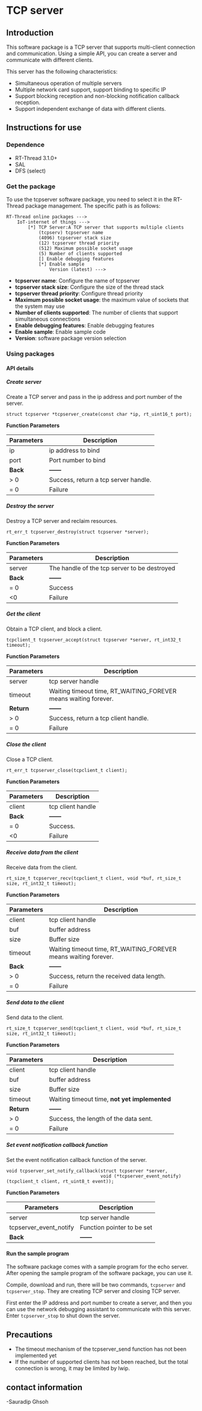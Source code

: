 # TCP server
## Introduction
This software package is a TCP server that supports multi-client connection and communication. Using a simple API, you can create a server and communicate with different clients.

This server has the following characteristics:

- Simultaneous operation of multiple servers
- Multiple network card support, support binding to specific IP
- Support blocking reception and non-blocking notification callback reception.
- Support independent exchange of data with different clients.
## Instructions for use
### Dependence

- RT-Thread 3.1.0+
- SAL
- DFS (select)

### Get the package

To use the tcpserver software package, you need to select it in the RT-Thread package management. The specific path is as follows:

```
RT-Thread online packages --->
    IoT-internet of things --->
        [*] TCP Server:A TCP server that supports multiple clients
            (tcpserv) tcpserver name
            (4096) tcpserver stack size
            (12) tcpserver thread priority
            (512) Maximum possible socket usage
            (5) Number of clients supported
            [] Enable debugging features
            [*] Enable sample
                Version (latest) --->
```

- **tcpserver name**: Configure the name of tcpserver
- **tcpserver stack size**: Configure the size of the thread stack
- **tcpserver thread priority**: Configure thread priority
- **Maximum possible socket usage**: the maximum value of sockets that the system may use
- **Number of clients supported**: The number of clients that support simultaneous connections
- **Enable debugging features**: Enable debugging features
- **Enable sample**: Enable sample code
- **Version**: software package version selection

### Using packages

#### API details

##### Create server

Create a TCP server and pass in the ip address and port number of the server.

```
struct tcpserver *tcpserver_create(const char *ip, rt_uint16_t port);
```

**Function Parameters**

| Parameters | Description |
| -------- | --------------------------------- |
| ip | ip address to bind |
| port | Port number to bind |
| **Back** | **——** |
|> 0 | Success, return a tcp server handle. |
| = 0 | Failure |

##### Destroy the server

Destroy a TCP server and reclaim resources.

```
rt_err_t tcpserver_destroy(struct tcpserver *server);
```

**Function Parameters**

| Parameters | Description |
| -------- | ------------------------- |
| server | The handle of the tcp server to be destroyed |
| **Back** | **——** |
| = 0 | Success |
| <0 | Failure |

##### Get the client

Obtain a TCP client, and block a client.

```
tcpclient_t tcpserver_accept(struct tcpserver *server, rt_int32_t timeout);
```

**Function Parameters**

| Parameters | Description |
| -------- | ------------------------------------------------ |
| server | tcp server handle |
| timeout | Waiting timeout time, RT_WAITING_FOREVER means waiting forever. |
| **Return** | **——** |
|> 0 | Success, return a tcp client handle. |
| = 0 | Failure |

##### Close the client

Close a TCP client.

```
rt_err_t tcpserver_close(tcpclient_t client);
```

**Function Parameters**

| Parameters | Description |
| -------- | ---------------- |
| client | tcp client handle |
| **Back** | **——** |
| = 0 | Success. |
| <0 | Failure |

##### Receive data from the client

Receive data from the client.

```
rt_size_t tcpserver_recv(tcpclient_t client, void *buf, rt_size_t size, rt_int32_t timeout);
```

**Function Parameters**

| Parameters | Description |
| -------- | ------------------------------------------------ |
| client | tcp client handle |
| buf | buffer address |
| size | Buffer size |
| timeout | Waiting timeout time, RT_WAITING_FOREVER means waiting forever. |
| **Back** | **——** |
|> 0 | Success, return the received data length. |
| = 0 | Failure |

##### Send data to the client

Send data to the client.

```
rt_size_t tcpserver_send(tcpclient_t client, void *buf, rt_size_t size, rt_int32_t timeout);
```

**Function Parameters**

| Parameters | Description |
| -------- | ---------------------------- |
| client | tcp client handle |
| buf | buffer address |
| size | Buffer size |
| timeout | Waiting timeout time, **not yet implemented** |
| **Return** | **——** |
|> 0 | Success, the length of the data sent. |
| = 0 | Failure |

##### Set event notification callback function

Set the event notification callback function of the server.

```
void tcpserver_set_notify_callback(struct tcpserver *server,
                                   void (*tcpserver_event_notify)(tcpclient_t client, rt_uint8_t event));
```

**Function Parameters**

| Parameters | Description |
| ---------------------- | ---------------- |
| server | tcp server handle |
| tcpserver_event_notify | Function pointer to be set |
| **Back** | **——** |

#### Run the sample program

The software package comes with a sample program for the echo server. After opening the sample program of the software package, you can use it.

Compile, download and run, there will be two commands, `tcpserver` and `tcpserver_stop`. They are creating TCP server and closing TCP server.

First enter the IP address and port number to create a server, and then you can use the network debugging assistant to communicate with this server. Enter `tcpserver_stop` to shut down the server.
## Precautions
- The timeout mechanism of the tcpserver_send function has not been implemented yet
- If the number of supported clients has not been reached, but the total connection is wrong, it may be limited by lwip.
## contact information
-Sauradip Ghsoh 
